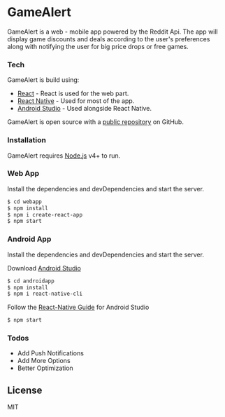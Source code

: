 # GameAlert

GameAlert is a web - mobile app powered by the Reddit Api. The app will display game discounts and deals according to the user's preferences along with notifying the user for big price drops or free games. 

### Tech

GameAlert is build using:

* [React](https://reactjs.org/) - React is used for the web part.
* [React Native](https://facebook.github.io/react-native/) - Used for most of the app.
* [Android Studio](https://developer.android.com/studio) - Used alongside React Native.

GameAlert is open source with a [public repository](https://github.com/hectortav/reddit_notifications)
 on GitHub.

### Installation

GameAlert requires [Node.js](https://nodejs.org/) v4+ to run.
### Web App
Install the dependencies and devDependencies and start the server.

```sh
$ cd webapp
$ npm install
$ npm i create-react-app
$ npm start
```
### Android App
Install the dependencies and devDependencies and start the server.

Download [Android Studio](https://developer.android.com/studio)

```sh
$ cd androidapp
$ npm install
$ npm i react-native-cli
````
Follow the [React-Native Guide](https://facebook.github.io/react-native/docs/getting-started) for Android Studio
```sh
$ npm start
```

### Todos

 - Add Push Notifications
 - Add More Options
 - Better Optimization

License
----

MIT
